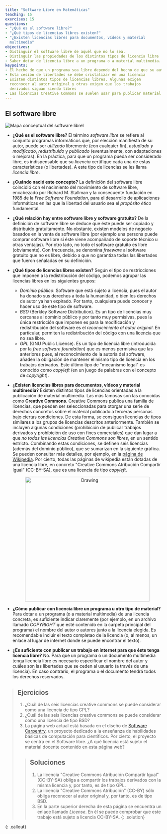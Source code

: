 ```yaml
---
title: "Software Libre en Matemáticas"
teaching: 15
exercises: 15
questions:
- "¿Qué es el software libre?"
- "¿Qué tipos de licencias libres existen?"
- "¿Existen licencias libres para documentos, vídeos y material
  multimedia"
objectives:
- Distinguir el software libre de aquél que no lo sea.
- Distinguir las propiedades de los distintos tipos de licencia libre
- Saber dotar de licencia libre a un programa o a material multimedia.
keypoints:
- El hecho de que un programa sea libre depende del hecho de que su autor decida ceder a los usuarios una serie de libertades
- Esta cesión de libertades se debe cristalizar en una licencia
- Existen distintos tipos de licencias libres. Algunas exigen
  reconocer al autor original y otras exigen que los trabajos
  derivados siguan siendo libres
- Las licencias Creative Commons se suelen usar para publicar material multimedia con licencia libre
---
```


## El software libre

![Mapa conceptual del software libre](https://upload.wikimedia.org/wikipedia/commons/thumb/6/61/Mapa_conceptual_del_software_libre.svg/800px-Mapa_conceptual_del_software_libre.svg.png)I

- **¿Qué es el software libre?** El término *software libre* se refiere
  al conjunto programas informáticos que, por elección manifiesta de
  su autor, puede ser *utilizado* libremente (con cualquier fin),
  *estudiado y modificado*, *redistribuido* y *publicado*
  (eventualmente, con adaptaciones o mejoras). En
  la práctica, para que un programa pueda ser considerado libre, es
  indispensable que su *licencia* certifique cada una de estas
  características (o libertades). A este tipo de licencias se les
  llama *licencia libre*.

- **¿Cuándo nació este concepto?** La definición del software libre
  coincidió con el nacimiento del movimiento de software libre,
  encabezado por Richard M. Stallman y la consecuente fundación en 1985
  de la *Free Software Foundation*, para el desarrollo de aplicaciones
  informáticas en las que la libertad del usuario sea el *propósito
  ético* fundamental.

- **¿Qué relación hay entre software libre y software gratuito?** De
  la definición de software libre se deduce que éste puede ser copiado
  y distribuido gratuitamente. No obstante, existen modelos de negocio
  basados en la venta de software libre (por ejemplo una persona puede
  comprar software libre si éste viene acompañado de soporte técnico u
  otras ventajas). Por otro lado, no todo el software gratuito
  es libre (obviamente). Con frecuencia, se denomina *freeware* al software
  gratuito que no es libre, debido a que no garantiza todas las libertades
  que fueron señaladas en su definición.

- **¿Qué tipos de licencias libres existen?** Según el tipo de
  restricciones que imponen a la redistribución del código, podemos
  agrupar las licencias libres en los siguientes grupos:
  - *Dominio público*: Software que está sujeto a licencia, pues el
    autor ha donado sus derechos a toda la humanidad, o bien los
    derechos de autor ya han expirado. Por tanto, cualquiera puede
    conocer y hacer uso de este tipo de software.
  - *BSD* (Berkley Software Distribution). Es un tipo de licencias muy
    cercanas al dominio público y por tanto muy permisivas, pues la
    única restricción que imponen es para la modificación y
    redistribución del software es el *reconocimiento al autor
    original*. En particular, permiten la redistribución del código
    con una licencia que no sea libre.
  - *GPL* (GNU Public License). Es un tipo de licencia libre
    (introducida por la *free software foundation*) que es menos
    permisiva que las anteriores pues, al reconocimiento de la autoría
    del software, añaden la obligación de mantener el mismo tipo de
    licencia en los trabajos derivados. Este último tipo de "mecanismo
    legal" es conocido como *copyleft* (en un juego de palabras con el
    concepto de *copyright*).

- **¿Existen licencias libres para documentos, vídeos y material
  multimedia?** Existen distintos tipos de licencias orientadas a la
  publicación de material multimedia. Las más famosas son las
  conocidas como **Creative Commons**. Creative Commons publica una
  familia de licencias, que pueden ser seleccionadas para otorgar una
  serie de derechos concretos sobre el material publicado a terceras
  personas bajo ciertas condiciones. De esta forma, se consiguen
  licencias de tipos similares a los grupos de licencias descritos
  anteriormente. También se incluyen algunas condiciones (prohibición
  de publicar trabajos derivados y prohibición de uso con fines
  comerciales) que dan lugar a que *no todas las licencias Creative
  Commons son libres*, en un sentido estricto. Combinando estas
  condiciones, se definen seis licencias (además del dominio público),
  que se sumarizan en la siguiente gráfica. Se pueden consultar más
  detalles, por ejemplo, en la
  [página de Wikipedia](https://es.wikipedia.org/wiki/Licencias_Creative_Commons). Por
  cierto, todas las páginas de wikipedia están dotadas de una licencia
  libre, en concreto "Creative Commons Atribución Compartir Igual"
  (CC-BY-SA), que es una licencia de tipo *copyleft*.  <center> <img
  src="https://upload.wikimedia.org/wikipedia/commons/thumb/e/e9/Creative_Commons_Semaforoa.svg/800px-Creative_Commons_Semaforoa.svg.png"
  alt="Drawing" style="width: 400px;"/> </center>

- **¿Cómo publicar con licencia libre un programa u otro tipo de
  material?** Para dotar a un programa (o a material multimedia) de
  una licencia concreta, es suficiente indicar claremente (por
  ejemplo, en un archivo llamado *COPYRIGHT* que esté contenido en
  la carpeta principal del programa) el nombre del autor o autores
  junto a la licencia elegida. Es recomendable incluir el texto
  completao de la licencia (o, al menos, un enlace al lugar de
  internet donde se puede encontrar el texto).

- **¿Es suficiente con publicar un trabajo en internet para que éste
  tenga licencia libre?** No. Para que un programa o un documento
  multimedia tenga licencia libre es necesario especificar el nombre
  del autor y cuáles son las libertades que se ceden al usuario (a
  través de una licencia). En caso contrario, el programa o el
  documento tendrá todos los derechos reservados.


> ## Ejercicios
>
> 1. ¿Cuál de las seis licencias creative commons se puede considerar como una licencia de tipo GPL?
> 2. ¿Cuál de las seis licencias creative commons se puede considerar como una licencia de tipo BSD?
> 3. La página web actual está basada en el diseño de [Software Carpentry](https://software-carpentry.org), un proyecto dedicado a la enseñanza de habilidades básicas de computación para científicos. Por cierto, el proyecto se centra en el Software libre. ¿A qué licencia está sujeto el material docente contenido en esta página web?
>
> > ## Soluciones
> >
> > 1. La  licencia "Creative Commons Atribución Compartir Igual" (CC-BY-SA) obliga a compartir los trabajos derivados con la misma licencia y, por tanto, es de tipo GPL.
> > 2. La  licencia "Creative Commons Atribución" (CC-BY) sólo obliga reconocer al autor original y, por tanto, es de tipo BSD.
> > 3. En la parte superior derecha de esta página se encuentra un enlace llamado *License*. En él se puede comprobar que este trabajo está sujeto a licencia CC-BY-SA.
> {: .solution}
>
{: .callout}
